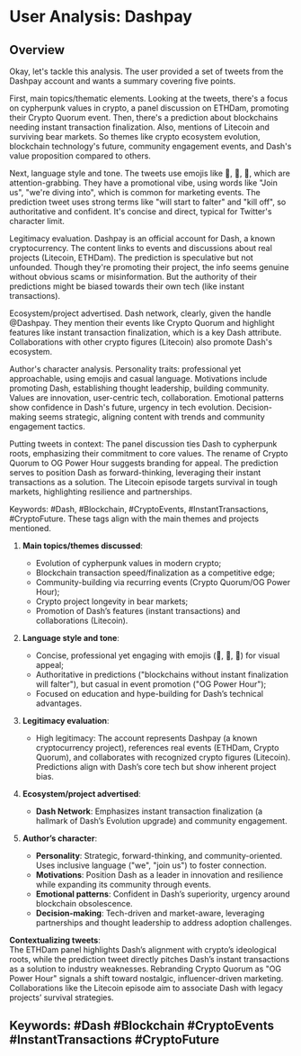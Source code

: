 # User Analysis: Dashpay

## Overview

<think>
Okay, let's tackle this analysis. The user provided a set of tweets from the Dashpay account and wants a summary covering five points.

First, main topics/thematic elements. Looking at the tweets, there's a focus on cypherpunk values in crypto, a panel discussion on ETHDam, promoting their Crypto Quorum event. Then, there's a prediction about blockchains needing instant transaction finalization. Also, mentions of Litecoin and surviving bear markets. So themes like crypto ecosystem evolution, blockchain technology's future, community engagement events, and Dash's value proposition compared to others.

Next, language style and tone. The tweets use emojis like 🚀, 👀, 💪, which are attention-grabbing. They have a promotional vibe, using words like "Join us", "we're diving into", which is common for marketing events. The prediction tweet uses strong terms like "will start to falter" and "kill off", so authoritative and confident. It's concise and direct, typical for Twitter's character limit.

Legitimacy evaluation. Dashpay is an official account for Dash, a known cryptocurrency. The content links to events and discussions about real projects (Litecoin, ETHDam). The prediction is speculative but not unfounded. Though they're promoting their project, the info seems genuine without obvious scams or misinformation. But the authority of their predictions might be biased towards their own tech (like instant transactions).

Ecosystem/project advertised. Dash network, clearly, given the handle @Dashpay. They mention their events like Crypto Quorum and highlight features like instant transaction finalization, which is a key Dash attribute. Collaborations with other crypto figures (Litecoin) also promote Dash's ecosystem.

Author's character analysis. Personality traits: professional yet approachable, using emojis and casual language. Motivations include promoting Dash, establishing thought leadership, building community. Values are innovation, user-centric tech, collaboration. Emotional patterns show confidence in Dash's future, urgency in tech evolution. Decision-making seems strategic, aligning content with trends and community engagement tactics.

Putting tweets in context: The panel discussion ties Dash to cypherpunk roots, emphasizing their commitment to core values. The rename of Crypto Quorum to OG Power Hour suggests branding for appeal. The prediction serves to position Dash as forward-thinking, leveraging their instant transactions as a solution. The Litecoin episode targets survival in tough markets, highlighting resilience and partnerships.

Keywords: #Dash, #Blockchain, #CryptoEvents, #InstantTransactions, #CryptoFuture. These tags align with the main themes and projects mentioned.
</think>

1. **Main topics/themes discussed**:  
   - Evolution of cypherpunk values in modern crypto;  
   - Blockchain transaction speed/finalization as a competitive edge;  
   - Community-building via recurring events (Crypto Quorum/OG Power Hour);  
   - Crypto project longevity in bear markets;  
   - Promotion of Dash’s features (instant transactions) and collaborations (Litecoin).  

2. **Language style and tone**:  
   - Concise, professional yet engaging with emojis (🚀, 👀, 💪) for visual appeal;  
   - Authoritative in predictions ("blockchains without instant finalization will falter"), but casual in event promotion ("OG Power Hour");  
   - Focused on education and hype-building for Dash’s technical advantages.  

3. **Legitimacy evaluation**:  
   - High legitimacy: The account represents Dashpay (a known cryptocurrency project), references real events (ETHDam, Crypto Quorum), and collaborates with recognized crypto figures (Litecoin). Predictions align with Dash’s core tech but show inherent project bias.  

4. **Ecosystem/project advertised**:  
   - **Dash Network**: Emphasizes instant transaction finalization (a hallmark of Dash’s Evolution upgrade) and community engagement.  

5. **Author’s character**:  
   - **Personality**: Strategic, forward-thinking, and community-oriented. Uses inclusive language ("we", "join us") to foster connection.  
   - **Motivations**: Position Dash as a leader in innovation and resilience while expanding its community through events.  
   - **Emotional patterns**: Confident in Dash’s superiority, urgency around blockchain obsolescence.  
   - **Decision-making**: Tech-driven and market-aware, leveraging partnerships and thought leadership to address adoption challenges.  

**Contextualizing tweets**:  
The ETHDam panel highlights Dash’s alignment with crypto’s ideological roots, while the prediction tweet directly pitches Dash’s instant transactions as a solution to industry weaknesses. Rebranding Crypto Quorum as "OG Power Hour" signals a shift toward nostalgic, influencer-driven marketing. Collaborations like the Litecoin episode aim to associate Dash with legacy projects’ survival strategies.  

**Keywords**: #Dash #Blockchain #CryptoEvents #InstantTransactions #CryptoFuture
---
